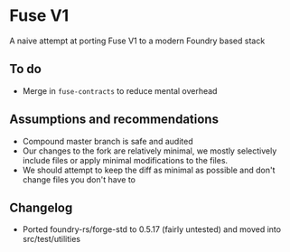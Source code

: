 # Fuse V1

A naive attempt at porting Fuse V1 to a modern Foundry based stack

## To do

- Merge in `fuse-contracts` to reduce mental overhead

## Assumptions and recommendations

- Compound master branch is safe and audited
- Our changes to the fork are relatively minimal, we mostly selectively include files or apply minimal modifications to the files.
- We should attempt to keep the diff as minimal as possible and don't change files you don't have to

## Changelog

- Ported foundry-rs/forge-std to 0.5.17 (fairly untested) and moved into src/test/utilities
